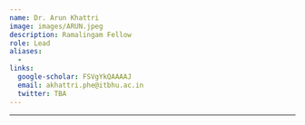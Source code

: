 ```yaml
---
name: Dr. Arun Khattri
image: images/ARUN.jpeg
description: Ramalingam Fellow
role: Lead
aliases:
  - 
links:
  google-scholar: FSVgYkQAAAAJ
  email: akhattri.phe@itbhu.ac.in
  twitter: TBA
---
```


___
